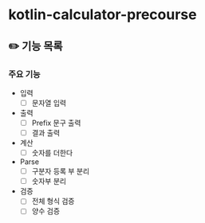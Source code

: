# kotlin-calculator-precourse
## ✏️ 기능 목록
### 주요 기능
- 입력
  - [ ] 문자열 입력
- 출력
  - [ ] Prefix 문구 출력
  - [ ] 결과 출력
- 계산
  - [ ] 숫자를 더한다
- Parse
  - [ ] 구분자 등록 부 분리
  - [ ] 숫자부 분리
- 검증
  - [ ] 전체 형식 검증
  - [ ] 양수 검증